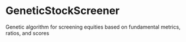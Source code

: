 # GeneticStockScreener
Genetic algorithm for screening equities based on fundamental metrics, ratios, and scores
